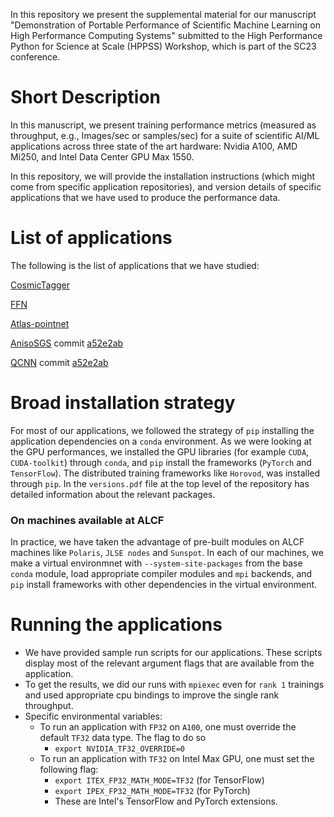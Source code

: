 In this repository we present the supplemental material for our manuscript
"Demonstration of Portable Performance of Scientific Machine Learning on High 
Performance Computing Systems" submitted to the High Performance Python for Science at Scale (HPPSS) Workshop, which is part of the SC23 conference.

Short Description
=================

In this manuscript, we present training performance metrics (measured as throughput, e.g., Images/sec or samples/sec)
for a suite of scientific AI/ML applications across three state of the art 
hardware: Nvidia A100, AMD Mi250, and Intel Data Center GPU Max 1550. 

In this repository, we will provide the installation instructions (which might
come from specific application repositories), and version details of specific
applications that we have used to produce the performance data.

List of applications
====================
The following is the list of applications that we have studied:

[CosmicTagger](https://github.com/coreyjadams/CosmicTagger)

[FFN](https://github.com/tomuram/ffn/tree/unified_stable)

[Atlas-pointnet](https://github.com/jtchilders/atlas-pointnet/tree/master)

[AnisoSGS](https://github.com/rickybalin/CFDML) commit [a52e2ab](https://github.com/rickybalin/CFDML/tree/a52e2abd24130d706eb24f566bf29f320e970b4e)

[QCNN](https://github.com/rickybalin/CFDML) commit [a52e2ab](https://github.com/rickybalin/CFDML/tree/a52e2abd24130d706eb24f566bf29f320e970b4e)

Broad installation strategy
===========================
For most of our applications, we followed the strategy of ```pip``` installing the application dependencies on a ```conda``` environment. As we were looking at the GPU performances, we installed the GPU libraries (for example ```CUDA```, ```CUDA-toolkit```) through ```conda```, and ```pip``` install the frameworks (```PyTorch``` and ```TensorFlow```). The distributed training frameworks like ```Horovod```, was installed through ```pip```. In the  `versions.pdf` file at the top level of the repository has detailed information about the relevant packages.

### On machines available at ALCF
In practice, we have taken the advantage of pre-built modules on ALCF machines like `Polaris`, `JLSE nodes` and `Sunspot`. In each of our machines, we make a virtual environmnet with `--system-site-packages` from the base `conda` module, load appropriate compiler modules and `mpi` backends, and `pip` install frameworks with other dependencies in the virtual environment.

Running the applications
========================
- We have provided sample run scripts for our applications. These scripts display most of the relevant argument flags that are available from the application. 
- To get the results, we did our runs with `mpiexec` even for `rank 1` trainings and used appropriate cpu bindings to improve the single rank throughput.
- Specific environmental variables:
    - To run an application with `FP32` on `A100`, one must override the default `TF32` data type. The flag to do so
        - ```export NVIDIA_TF32_OVERRIDE=0```
    - To run an application with `TF32` on Intel Max GPU, one must set the following flag:
        - `export ITEX_FP32_MATH_MODE=TF32` (for TensorFlow)
        - `export IPEX_FP32_MATH_MODE=TF32` (for PyTorch)
        - These are Intel's TensorFlow and PyTorch extensions.

